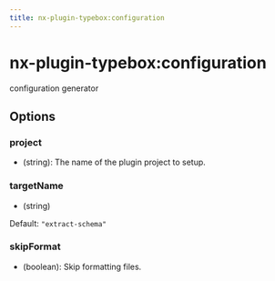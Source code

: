 ```yaml
---
title: nx-plugin-typebox:configuration
---
```


# nx-plugin-typebox:configuration

configuration generator

## Options

### <span className="required">project</span>

- (string): The name of the plugin project to setup.

### <span className="required">targetName</span>

- (string)

Default: `"extract-schema"`

### skipFormat

- (boolean): Skip formatting files.
